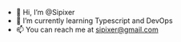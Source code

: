 - 👋 Hi, I’m @Sipixer
- 🌱 I’m currently learning Typescript and DevOps
- 📫 You can reach me at sipixer@gmail.com

